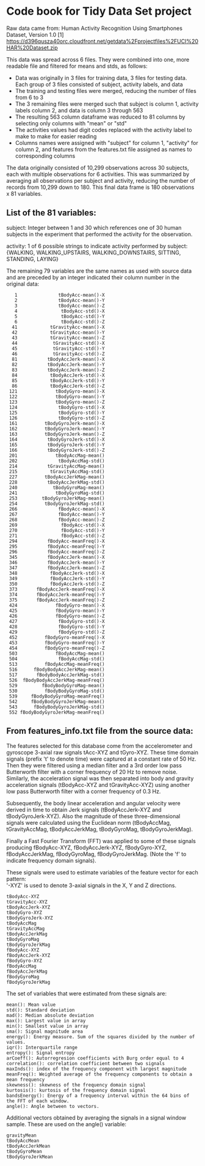 # Code book for Tidy Data Set project

Raw data came from: Human Activity Recognition Using Smartphones Dataset, Version 1.0 [1]
https://d396qusza40orc.cloudfront.net/getdata%2Fprojectfiles%2FUCI%20HAR%20Dataset.zip

This data was spread across 6 files. They were combined into one, more readable file and filtered for means and stds, as follows:
* Data was originally in 3 files for training data, 3 files for testing data. Each group of 3 files consisted of subject, activity labels, and data
* The training and testing files were merged, reducing the number of files from 6 to 3
* The 3 remaining files were merged such that subject is column 1, activity labels column 2, and data is column 3 through 563
* The resulting 563 column dataframe was reduced to 81 columns by selecting only columns with "mean" or "std"
* The activities values had digit codes replaced with the activity label to make to make for easier reading
* Columns names were assigned with "subject" for column 1, "activity" for column 2, and features from the features.txt file assigned as names to corresponding columns

The data originally consisted of 10,299 observations across 30 subjects, each with multiple observations for 6 activities. This was summarized by averaging all observations per subject and activity, reducing the number of records from 10,299 down to 180. This final data frame is 180 observations x 81 variables.

## List of the 81 variables:

subject: Integer between 1 and 30 which references one of 30 human subjects in the experiment that performed the activity for the observation.

activity: 1 of 6 possible strings to indicate activity performed by subject: {WALKING, WALKING_UPSTAIRS, WALKING_DOWNSTAIRS, SITTING, STANDING, LAYING}

The remaining 79 variables are the same names as used with source data and are preceded by an integer indicated their column number in the original data:

```
   1               tBodyAcc-mean()-X
   2               tBodyAcc-mean()-Y
   3               tBodyAcc-mean()-Z
   4                tBodyAcc-std()-X
   5                tBodyAcc-std()-Y
   6                tBodyAcc-std()-Z
  41            tGravityAcc-mean()-X
  42            tGravityAcc-mean()-Y
  43            tGravityAcc-mean()-Z
  44             tGravityAcc-std()-X
  45             tGravityAcc-std()-Y
  46             tGravityAcc-std()-Z
  81           tBodyAccJerk-mean()-X
  82           tBodyAccJerk-mean()-Y
  83           tBodyAccJerk-mean()-Z
  84            tBodyAccJerk-std()-X
  85            tBodyAccJerk-std()-Y
  86            tBodyAccJerk-std()-Z
 121              tBodyGyro-mean()-X
 122              tBodyGyro-mean()-Y
 123              tBodyGyro-mean()-Z
 124               tBodyGyro-std()-X
 125               tBodyGyro-std()-Y
 126               tBodyGyro-std()-Z
 161          tBodyGyroJerk-mean()-X
 162          tBodyGyroJerk-mean()-Y
 163          tBodyGyroJerk-mean()-Z
 164           tBodyGyroJerk-std()-X
 165           tBodyGyroJerk-std()-Y
 166           tBodyGyroJerk-std()-Z
 201              tBodyAccMag-mean()
 202               tBodyAccMag-std()
 214           tGravityAccMag-mean()
 215            tGravityAccMag-std()
 227          tBodyAccJerkMag-mean()
 228           tBodyAccJerkMag-std()
 240             tBodyGyroMag-mean()
 241              tBodyGyroMag-std()
 253         tBodyGyroJerkMag-mean()
 254          tBodyGyroJerkMag-std()
 266               fBodyAcc-mean()-X
 267               fBodyAcc-mean()-Y
 268               fBodyAcc-mean()-Z
 269                fBodyAcc-std()-X
 270                fBodyAcc-std()-Y
 271                fBodyAcc-std()-Z
 294           fBodyAcc-meanFreq()-X
 295           fBodyAcc-meanFreq()-Y
 296           fBodyAcc-meanFreq()-Z
 345           fBodyAccJerk-mean()-X
 346           fBodyAccJerk-mean()-Y
 347           fBodyAccJerk-mean()-Z
 348            fBodyAccJerk-std()-X
 349            fBodyAccJerk-std()-Y
 350            fBodyAccJerk-std()-Z
 373       fBodyAccJerk-meanFreq()-X
 374       fBodyAccJerk-meanFreq()-Y
 375       fBodyAccJerk-meanFreq()-Z
 424              fBodyGyro-mean()-X
 425              fBodyGyro-mean()-Y
 426              fBodyGyro-mean()-Z
 427               fBodyGyro-std()-X
 428               fBodyGyro-std()-Y
 429               fBodyGyro-std()-Z
 452          fBodyGyro-meanFreq()-X
 453          fBodyGyro-meanFreq()-Y
 454          fBodyGyro-meanFreq()-Z
 503              fBodyAccMag-mean()
 504               fBodyAccMag-std()
 513          fBodyAccMag-meanFreq()
 516      fBodyBodyAccJerkMag-mean()
 517       fBodyBodyAccJerkMag-std()
 526  fBodyBodyAccJerkMag-meanFreq()
 529         fBodyBodyGyroMag-mean()
 530          fBodyBodyGyroMag-std()
 539     fBodyBodyGyroMag-meanFreq()
 542     fBodyBodyGyroJerkMag-mean()
 543      fBodyBodyGyroJerkMag-std()
 552 fBodyBodyGyroJerkMag-meanFreq()
```

## From features_info.txt file from the source data:
 
The features selected for this database come from the accelerometer and gyroscope 3-axial raw signals tAcc-XYZ and tGyro-XYZ. These time domain signals (prefix 't' to denote time) were captured at a constant rate of 50 Hz. Then they were filtered using a median filter and a 3rd order low pass Butterworth filter with a corner frequency of 20 Hz to remove noise. Similarly, the acceleration signal was then separated into body and gravity acceleration signals (tBodyAcc-XYZ and tGravityAcc-XYZ) using another low pass Butterworth filter with a corner frequency of 0.3 Hz. 

Subsequently, the body linear acceleration and angular velocity were derived in time to obtain Jerk signals (tBodyAccJerk-XYZ and tBodyGyroJerk-XYZ). Also the magnitude of these three-dimensional signals were calculated using the Euclidean norm (tBodyAccMag, tGravityAccMag, tBodyAccJerkMag, tBodyGyroMag, tBodyGyroJerkMag). 

Finally a Fast Fourier Transform (FFT) was applied to some of these signals producing fBodyAcc-XYZ, fBodyAccJerk-XYZ, fBodyGyro-XYZ, fBodyAccJerkMag, fBodyGyroMag, fBodyGyroJerkMag. (Note the 'f' to indicate frequency domain signals). 

These signals were used to estimate variables of the feature vector for each pattern:  
'-XYZ' is used to denote 3-axial signals in the X, Y and Z directions.

```
tBodyAcc-XYZ
tGravityAcc-XYZ
tBodyAccJerk-XYZ
tBodyGyro-XYZ
tBodyGyroJerk-XYZ
tBodyAccMag
tGravityAccMag
tBodyAccJerkMag
tBodyGyroMag
tBodyGyroJerkMag
fBodyAcc-XYZ
fBodyAccJerk-XYZ
fBodyGyro-XYZ
fBodyAccMag
fBodyAccJerkMag
fBodyGyroMag
fBodyGyroJerkMag
```

The set of variables that were estimated from these signals are: 

```
mean(): Mean value
std(): Standard deviation
mad(): Median absolute deviation 
max(): Largest value in array
min(): Smallest value in array
sma(): Signal magnitude area
energy(): Energy measure. Sum of the squares divided by the number of values. 
iqr(): Interquartile range 
entropy(): Signal entropy
arCoeff(): Autorregresion coefficients with Burg order equal to 4
correlation(): correlation coefficient between two signals
maxInds(): index of the frequency component with largest magnitude
meanFreq(): Weighted average of the frequency components to obtain a mean frequency
skewness(): skewness of the frequency domain signal 
kurtosis(): kurtosis of the frequency domain signal 
bandsEnergy(): Energy of a frequency interval within the 64 bins of the FFT of each window.
angle(): Angle between to vectors.
```

Additional vectors obtained by averaging the signals in a signal window sample. These are used on the angle() variable:

```
gravityMean
tBodyAccMean
tBodyAccJerkMean
tBodyGyroMean
tBodyGyroJerkMean
```